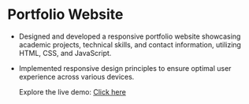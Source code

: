 # Portfolio Website
- Designed and developed a responsive portfolio website showcasing academic projects, technical skills, and
contact information, utilizing HTML, CSS, and JavaScript.
- Implemented responsive design principles to ensure optimal user experience across various devices.

  Explore the live demo: [Click here](https://sharathm.vercel.app)
